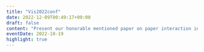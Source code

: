 ```yaml
---
title: "Vis2022conf"
date: 2022-12-09T00:49:17+09:00
draft: false
content: "Present our honorable mentioned paper on paper interaction in [IEEE VIS 2022](https://ieeevis.org/year/2022/info/awards/best-paper-awards) at Oklahoma City in the US."
eventDate: 2022-10-19
highlight: true
---
```

